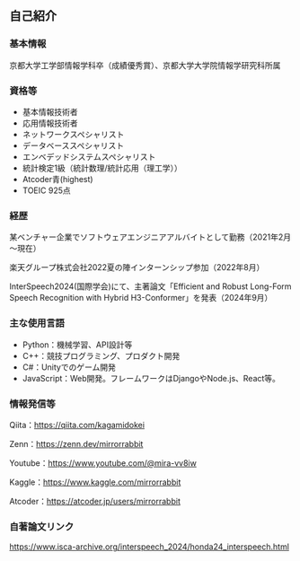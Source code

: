 ## 自己紹介

### 基本情報

京都大学工学部情報学科卒（成績優秀賞）、京都大学大学院情報学研究科所属

### 資格等

- 基本情報技術者
- 応用情報技術者
- ネットワークスペシャリスト
- データベーススペシャリスト
- エンベデッドシステムスペシャリスト
- 統計検定1級（統計数理/統計応用（理工学））
- Atcoder青(highest)
- TOEIC 925点

### 経歴

某ベンチャー企業でソフトウェアエンジニアアルバイトとして勤務（2021年2月～現在）

楽天グループ株式会社2022夏の陣インターンシップ参加（2022年8月）

InterSpeech2024(国際学会)にて、主著論文「Efficient and Robust Long-Form Speech Recognition with Hybrid H3-Conformer」を発表（2024年9月）

### 主な使用言語

- Python：機械学習、API設計等
- C++：競技プログラミング、プロダクト開発
- C#：Unityでのゲーム開発
- JavaScript：Web開発。フレームワークはDjangoやNode.js、React等。

### 情報発信等

Qiita：https://qiita.com/kagamidokei

Zenn：https://zenn.dev/mirrorrabbit

Youtube：https://www.youtube.com/@mira-vv8iw

Kaggle：https://www.kaggle.com/mirrorrabbit

Atcoder：https://atcoder.jp/users/mirrorrabbit

### 自著論文リンク

https://www.isca-archive.org/interspeech_2024/honda24_interspeech.html


<!--
**mirrormouse/mirrormouse** is a ✨ _special_ ✨ repository because its `README.md` (this file) appears on your GitHub profile.

Here are some ideas to get you started:

- 🔭 I’m currently working on ...
- 🌱 I’m currently learning ...
- 👯 I’m looking to collaborate on ...
- 🤔 I’m looking for help with ...
- 💬 Ask me about ...
- 📫 How to reach me: ...
- 😄 Pronouns: ...
- ⚡ Fun fact: ...
-->
